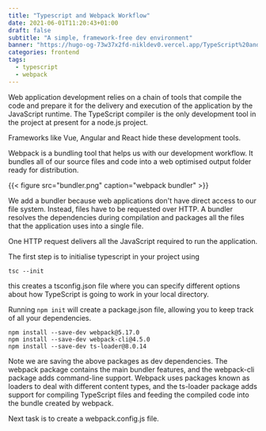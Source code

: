 ```yaml
---
title: "Typescript and Webpack Workflow"
date: 2021-06-01T11:20:43+01:00
draft: false
subtitle: "A simple, framework-free dev environment"
banner: "https://hugo-og-73w37x2fd-nikldev0.vercel.app/TypeScript%20and%20Webpack%20Workflow%20%F0%9F%8C%BF%20plantcode%20.png?theme=light&md=1&fontSize=100px&images=https%3A%2F%2Fassets.vercel.com%2Fimage%2Fupload%2Ffront%2Fassets%2Fdesign%2Fhyper-color-logo.svg&images=https%3A%2F%2Fcdn.iconscout.com%2Ficon%2Ffree%2Fpng-512%2Ftypescript-1174965.png&images=data%3Aimage%2Fpng%3Bbase64%2CiVBORw0KGgoAAAANSUhEUgAAAOEAAADhCAMAAAAJbSJIAAAAk1BMVEX%2F%2F%2F%2BO1vsceMCF0%2FvK6%2F0Abbyg3PuX2fvu%2Bf70%2B%2F8Xdr%2Fd5%2FIDdL%2Fh6%2FU2g8UAcL0Aa7vl9f7d8v6v4fyS1%2Fu45PzB6P3T7v3q9%2F6l3vzG6f3Y8P3G2ezt9PqjwuHU4vG60eiErti0zeZpntBPkMubvN5fmM6NtNp6qNVDisgmfcLO3%2B%2FB1utgmc6ev%2BBSkcsAY7hTOIC%2FAAAJ4UlEQVR4nO2d6VbjOBCFyWJCjMGhm7XZaWj2Zt7%2F6cZOQuIqLS6VypbcR%2FfPnJkJsT5HVbqSrdLOTlJSUlJSUlJSUlJSUlJSv7qcrf55PtsL25COdL47WRPuTSYnYdvSheY%2FJ6PRhnA0mvwK2x5xnVZQgHA0Ob4M2yRRnY2WgICwYtw9D9ssMR3NVkSYsGL8OQ%2FbNBHNL755VMKK8TRs6wR0sqXREVbd9yxsAz01HTUBdYQV4%2BwobCM99OMYoBgIK8aLYYbj3gUCMRJWjAN0APMTBcNCWDFOw7bXWb9UBjthFY4%2FwjbZSZc4AAmEdTgOxZBXFltL0EZYh%2BMQUs7SYjMJK8VvyE8tracQxm7Iz0Y2QAph3IZ8a7F9COM15HN1hGcSRmrIdSM8mzBCQz61B6AzYR2OMRlyxWILEMYUjhqLLUIYSzhqLbYQYdX1wxvyX3Q%2BBmF4Q26y2HKEYQ252WJLEoYz5DaLLUtYKUQ4Wi22OGH%2FhrzFYosT9m3IWy12B4R9OgCCxTbo2IuwNwfgMMKj9m3ctMBXdCeaxdaqsUDByMPfjB2vkP9gBqA6pjmPpdtv6jAcz9kBqFu397hbXYUjP3oMPYs35Iy6Ckcniw2ac2z2zhzbsPpScUPuaLEbTUGG6%2Br3dfNfXeZe6ItFDfkRPy3AkNl%2FzIrsHsQkff6sfLeYIfdI7TDtXf%2FO8vF4XBRP8P6xU46QIefHCuxH8%2BesGC%2BVl%2BMHcIkzdgxYYpwqfr5DCfSmWPMtVR5egf%2BrfxpHuYynIWd3IJzP797KfNxUnv3Zb37AI%2BX4OIA5O0LgI6T31wzyLRkXKK1yw93vEfklp5OiSx780fDVKspn8EFWyvYfNZxHepxAXxZ6vvpnLIobcDHq0vL2YhIjv1vvwZH%2FBBKMyli%2BfYDPu81dpN5voOcbfEsf8tL4A25Szust%2BBv66DT5KcNXizZm4AR6ddjKt2L85KQc%2F4Ub2FrCnVUdGoWvFnZyhGnaZAQW3%2BaccNyF39HmH5FLXDs0qrCTa5s8ort5ynrleBf3A1uiww7tPrMmGE1XVZycJTDQhLoa0lgpZ1f9YaaGi%2BKnmTelI99SVCeH%2FOByPYRNOEL2XZsEUEioDo38O2ZfB%2BBqWic30bXIhxDZd2UFCU9x3w8zFt6KETk5NfiRX%2Fr2Iz6Eul5vvqLRoVGlODmQcia7INy3mcGPUMHYjhwODo38M2Int11AQd1pr9GdfAkrgdFxva6Px9xnVoJRGQ1ODo0IIEgFCFECq8YrhkMjM2qcHOouUxSe%2FoRKOE7hd35wE6iJ8ROlVXyDOyC0rTXf0h0aVdjJNXFVeyVEaFprdnRoZMbySXc17dq7FKHW0Ls7NKoUJ1dL7%2BbkCNWFn7%2BLjviWysYw5ZimqpKEOGtLjIFGobHRPHOUJcQvRux%2Fefg0m%2FLsHrTIMkcVJty8cvAt4aHim%2B8PGDB25rbXwzsm3Nl5krEzDT48lwpNuDOXHTGwOY2AsBr1X8XCMV%2B8aEb7EIS3jyBS7salCCCaCF%2B9hSPcX2RwNvfsP%2FhXwzyYWVQzziIgYVYFDLAd3gYOLbrN7xd5HpZQmenc0paBDT9gBlcxbvKinhOHJVQXVx5yblfNXsEzxffVzQpPqC6u8MKxHN81v%2BT6c93hYyA0t44u812Kg7AOR10PowoH4EO%2BHXgiIVSH6Rv7k0PIdwizFXgqHg1h3dH%2BNr%2BgmhrTfsYit444EREq64AHXwTGYgEDUDHxMRHW%2FQ0audaHpPjx6MdY%2BYO4COsmo3C0zauqOdJ788Pap6qxEapLDy%2FGrqp8UrsgEh%2BhMnvd14djjlZETck3QkJ1BUKzzIE%2FcmVcCYmScLlkDb4NZcgq64Kf2ZZ1IyVUR7lmkBUlXKSwjpzREtbhCJzKJlEq6bblvaloCVW3ebd8AJc9ujnYmAlVw%2FJcIttz3f5YPG7Cal71dgeIYABSHhvHTljP3G8Nl6CtBsRPqGSWtW51bw4Pk1CZV9Wir8oNglB9v8LhQccwCNErXU4vhg2FsF7mWBu5udsTjuEQjvPD1Z8dLNz%2BbICEjn%2BWCBNhIkyEiTARJsJEmAgTYSJMhIkwESbCRJgIE%2BG%2FT%2Bi4LMgkLMMROr6gzyPcvLQY5l39%2FUeHPUEcwsbruaF2IxCLX%2FAI8%2Bxr%2B0S8T0K48%2FmhIDI6E6I3jyyVJIT3rilVfVqK0PAINbsPzXXxRPcf6gqIzV8ouxCdCPU7SE0VjwQJTUVEDj7bU44DYaF%2FMG7cgihGaKsc1r7viUyId3IDabeRSu3lhpuAj2ZtRdl4hJrd%2BPDGarYCy%2BzHR1V96u5iL6zHIszLQ01FBRQcym5SCUKlqs%2F6PzuU3iEQGqtioJ25eEu%2BPyHqJ836JvoClzxCW406JUYk62LoqvqYf15jCaw2wnzxYi36hUqsnDX%2Br2d9GlTYRM3XxDJmdkL80rCuwhAC2X7CixD9QvoxF%2FsAbaETKyF6a592nU0NIg9CVNHEXO%2BLUKzGTJiXb9RKXyi1rauc8Gt9zYxVfTTXxgWHcFo1EhYFfO3NXq0NheOyABmb0NTtadfGRaMMhIyKe7DcV9UuHiG%2BV22XXTIqpVnbCPGb0qSqiWpy5xCewIJ7xPqX%2BDCRu8Y%2BJg1hnj3yKl%2Bi%2FHDmW6Tdpeg2dnJ%2FN05OIdQ7NOp1JKvrO1YxVpzcevKICPMS7nR3LfwuV13%2FzAlvdXFtIUxIKFBFWOawC2bBa9SHlqWymoTVFFeiErT%2FYRf8M2VwH%2FqonNyGUC1Wxr2Mfzjyz9lQigrfFOsSHgf%2FvSKHxr2EblnMXR4nyyiFodeE9FqsbRcQOnWGfXYAJU58OoncUSX8aFScHBL%2F6BrhAdHnDAqLZ%2BSfnCGRRbF8osVwLJxP7%2B%2Fk2CfhBk0n4rfMW16dCmV19tE8I%2FO6u4T4J21BJ8c%2FmkdxhOISufc%2BCbSHYxDZR1v5nw4ocnIOQXwT6XfC46jH40i547TnGZZe58m4iue1vM4h7f1YYNMpAt0Q9hSASO7hyCXs43BOrZwPheOe6RzwiHVHQ847l7u3Q3L1cjLkrLPVuz1ZlSIHQ%2B5MGCwAoeiG3JUwZABCUY20G2HoAISiGXIXwn5PGqeIYsjphPh0njjU7gDohB3OcX3UOj8mEnY9x%2FVRiyEnEU4uYgtAKOuTYgJhGIvtJks4Egh7m%2BP6yGzI2wj7neP6yGTI7YT9z3F9pDfkNsIYLLabdIbcTBiJxXaTxpAbCYcTgFCKITcQxmWx3YQMuZYQH4A5NAFDriEcZABCNVfIVcJ45rg%2B2r6ziQmHHIBQ3%2B%2FdQsL45rg%2BmiqEnT3HDaY6HBuEXT7HDaX5xWRDONQRvk1Hu6t%2Fns%2BGZLGTkpKSkpKSkpKSkpKS%2Fg39D3U87OUOi%2F8UAAAAAElFTkSuQmCC"
categories: frontend
tags:
  - typescript
  - webpack
---
```


Web application development relies on a chain of tools that compile the code and prepare it for the delivery and execution of the application by the JavaScript runtime. The TypeScript compiler is the only development tool in the project at present for a node.js project.

Frameworks like Vue, Angular and React hide these development tools.

Webpack is a bundling tool that helps us with our development workflow. It bundles all of our source files and code into a web optimised output folder ready for distribution.

{{< figure src="bundler.png" caption="webpack bundler" >}}

We add a bundler because web applications don't have direct access to our file system. Instead, files have to be requested over HTTP. A bundler resolves the dependencies during compilation and packages all the files that the application uses into a single file.

One HTTP request delivers all the JavaScript required to run the application.

The first step is to initialise typescript in your project using

`tsc --init`

this creates a tsconfig.json file where you can specify different options about how TypeScript is going to work in your local directory.

Running `npm init` will create a package.json file, allowing you to keep track of all your dependencies.

```npm
npm install --save-dev webpack@5.17.0
npm install --save-dev webpack-cli@4.5.0
npm install --save-dev ts-loader@8.0.14
```
Note we are saving the above packages as dev dependencies. The webpack package contains the main bundler features, and the webpack-cli package adds command-line support. Webpack uses packages known as loaders to deal with different content types, and the ts-loader package adds support for compiling TypeScript files and feeding the compiled code into the bundle created by webpack. 

Next task is to create a webpack.config.js file. 


